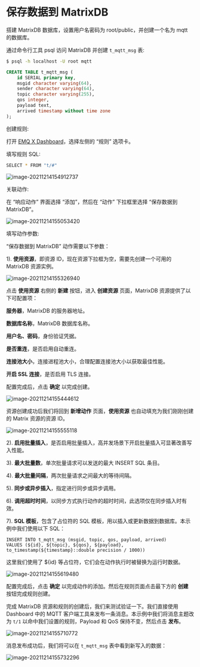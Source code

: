 # 保存数据到 MatrixDB

搭建 MatrixDB 数据库，设置用户名密码为 root/public，并创建一个名为 mqtt 的数据库。

通过命令行工具 psql 访问 MatrixDB 并创建 `t_mqtt_msg` 表:

```bash
$ psql -h localhost -U root mqtt
```

```sql
CREATE TABLE t_mqtt_msg (
    id SERIAL primary key,
    msgid character varying(64),
    sender character varying(64),
    topic character varying(255),
    qos integer,
    payload text,
    arrived timestamp without time zone
);
```

创建规则:

打开 [EMQ X Dashboard](http://127.0.0.1:18083/#/rules)，选择左侧的 “规则” 选项卡。

填写规则 SQL:

```bash
SELECT * FROM "t/#"
```

![image-20211214154912737](./assets/rule-engine/matrixdb_data_to_store1.png)

关联动作:

在 “响应动作” 界面选择 “添加”，然后在 “动作” 下拉框里选择 “保存数据到 MatrixDB”。

![image-20211214155053420](./assets/rule-engine/matrixdb_data_to_store2.png)

填写动作参数:

“保存数据到 MatrixDB” 动作需要以下参数：

1). **使用资源**，即资源 ID，现在资源下拉框为空，需要先创建一个可用的 MatrixDB 资源实例。

![image-20211214155326940](./assets/rule-engine/matrixdb_data_to_store3.png)

点击 **使用资源** 右侧的 **新建** 按钮，进入 **创建资源** 页面，MatrixDB 资源提供了以下可配置项：

**服务器**，MatrixDB 的服务器地址。

**数据库名称**，MatrixDB 数据库名称。

**用户名、密码**，身份验证凭据。

**是否重连**，是否启用自动重连。

**连接池大小**，连接进程池大小，合理配置连接池大小以获取最佳性能。

**开启 SSL 连接**，是否启用 TLS 连接。

配置完成后，点击 **确定** 以完成创建。

![image-20211214155444612](./assets/rule-engine/matrixdb_data_to_store4.png)

资源创建成功后我们将回到 **新增动作** 页面，**使用资源** 也自动填充为我们刚刚创建的 Matrix 资源的资源 ID。

![image-20211214155555118](./assets/rule-engine/matrixdb_data_to_store5.png)

2). **启用批量插入**，是否启用批量插入，高并发场景下开启批量插入可显著改善写入性能。

3). **最大批量数**，单次批量请求可以发送的最大 INSERT SQL 条目。

4). **最大批量间隔**，两次批量请求之间最大的等待间隔。

5). **同步或异步插入**，指定进行同步或异步调用。

6). **调用超时时间**，以同步方式执行动作的超时时间，此选项仅在同步插入时有效。

7). **SQL 模板**，包含了占位符的 SQL 模板，用以插入或更新数据到数据库。本示例中我们使用以下 SQL：

```
INSERT INTO t_mqtt_msg (msgid, topic, qos, payload, arrived)
VALUES (${id}, ${topic}, ${qos}, ${payload}, to_timestamp(${timestamp}::double precision / 1000))
```

这里我们使用了 ${id} 等占位符，它们会在动作执行时被替换为运行时数据。

![image-20211214155619480](./assets/rule-engine/matrixdb_data_to_store6.png)

配置完成后，点击 **确定** 以完成动作的添加。然后在规则页面点击最下方的 **创建** 按钮完成规则创建。

完成 MatrixDB 资源和规则的创建后，我们来测试验证一下。我们直接使用 Dashboard 中的 MQTT 客户端工具来发布一条消息。本示例中我们将消息主题改为 `t/1` 以命中我们设置的规则，Payload 和 QoS 保持不变，然后点击 **发布**。

![image-20211214155710772](./assets/rule-engine/matrixdb_data_to_store7.png)

消息发布成功后，我们将可以在 `t_mqtt_msg` 表中看到新写入的数据：

![image-20211214155732296](./assets/rule-engine/matrixdb_data_to_store8.png)
